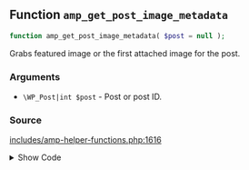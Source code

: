 ## Function `amp_get_post_image_metadata`

```php
function amp_get_post_image_metadata( $post = null );
```

Grabs featured image or the first attached image for the post.

### Arguments

* `\WP_Post|int $post` - Post or post ID.

### Source

[includes/amp-helper-functions.php:1616](TODO)

<details>
<summary>Show Code</summary>

```php
<php ?>```

</details>
